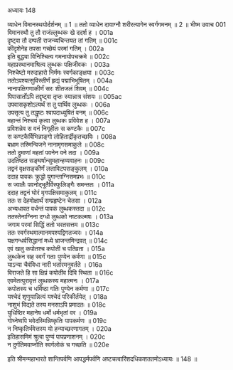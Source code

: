 अध्यायः 148

व्याधेन विमानस्थयोर्दर्शनम् ॥ 1 ॥ ततो व्याधेन दावाग्नौ शरीरत्यागेन स्वर्गगमनम् ॥ 2 ॥
भीष्म उवाच 	001  
विमानस्थौ तु तौ राजंल्लुब्धकः खे ददर्श ह ।	001a  
दृष्ट्वा तौ दम्पती राजन्व्यचिन्तयत तां गतिम् ॥	001c  
कीदृशेनेह तपसा गच्छेयं परमां गतिम् ।	002a  
इति बुद्ध्या विनिश्चित्य गमनायोपचक्रमे ॥	002c  
महाप्रस्थानमाश्रित्य लुब्धकः पक्षिजीवकः ।	003a  
निश्चेष्टो मरुदाहारो निर्ममः स्वर्गकाङ्क्षया ॥	003c  
ततोऽपश्यत्सुविस्तीर्णं हृद्यं पद्माभिभूषितम् ।	004a  
नानापक्षिगणाकीर्णं सरः शीतजलं शिवम् ॥	004c  
पिपासार्तोऽपि तद्दृष्ट्वा तृप्तः स्यान्नात्र संशयः ॥	005ac  
उपवासकृशोऽत्यर्थं स तु पार्थिव लुब्धकः ।	006a  
उपसृत्य तु तद्धृष्टः श्वापदाध्युषितं वनम् ॥	006c  
महान्तं निश्चयं कृत्वा लुब्धकः प्रविवेश ह ।	007a  
प्रविशन्नेव स वनं निगृहीतः स कण्टकैः ॥	007c  
स कण्टकैर्विभिन्नाङ्गो लोहितार्द्रीकृतच्छविः ।	008a  
बभ्राम तस्मिन्विजने नानामृगसमाकुले ॥	008c  
ततो द्रुमाणां महतां पवनेन वने तदा ।	009a  
उदतिष्ठत सङ्घर्षान्सुमहान्हव्यवाहनः ॥	009c  
तद्वनं वृक्षसङ्कीर्णं लताविटपसङ्कुलम् ।	010a  
ददाह पावकः क्रुद्धो युगान्ताग्निसमप्रभः ॥	010c  
स ज्वालैः पवनोद्भूतैर्विस्फुलिङ्गैः समन्ततः ।	011a  
ददाह तद्वनं घोरं मृगपक्षिसमाकुलम् ॥	011c  
ततः स देहमोक्षार्थं सम्प्रहृष्टेन चेतसा ।	012a  
अभ्यधावत वर्धन्तं पावकं लुब्धकस्तदा ॥	012c  
ततस्तेनाग्निना दग्धो लुब्धको नष्टकल्मषः ।	013a  
जगाम परमां सिद्धिं ततो भरतसत्तम ॥	013c  
ततः स्वर्गस्थमात्मानमपश्यद्विगतज्वरः ।	014a  
यक्षगन्धर्वसिद्धानां मध्ये भ्राजन्तमिन्द्रवत् ॥	014c  
एवं खलु कपोतश्च कपोती च पतिव्रता ।	015a  
लुब्धकेन सह स्वर्गं गताः पुण्येन कर्मणा ॥	015c  
याऽन्या चैवंविधा नारी भर्तारमनुवर्तते ।	016a  
विराजते हि सा क्षिप्रं कपोतीव दिवि स्थिता ॥	016c  
एवमेतत्पुरावृत्तं लुब्धकस्य महात्मनः ।	017a  
कपोतस्य च धर्मिष्ठा गतिः पुण्येन कर्मणा ॥	017c  
यश्चेदं शृणुयान्नित्यं यश्चेदं परिकीर्तयेत् ।	018a  
नाशुभं विद्यते तस्य मनसाऽपि प्रमादतः ॥	018c  
युधिष्ठिर महानेष धर्मो धर्मभृतां वर ।	019a  
गोघ्नेष्वपि भवेदस्मिन्निष्कृतिः पापकर्मणः ॥	019c  
न निष्कृतिर्भवेत्तस्य यो हन्याच्छरणागतम् ।	020a  
इतिहासमिमं श्रुत्वा पुण्यं पापप्रणाशनम् ।	020c  
न दुर्गतिमवाप्नोति स्वर्गलोकं च गच्छति ॥ 	020e  

इति श्रीमन्महाभारते शान्तिपर्वणि आपद्धर्मपर्वणि अष्टचत्वारिंशदधिकशततमोऽध्यायः ॥ 148 ॥
